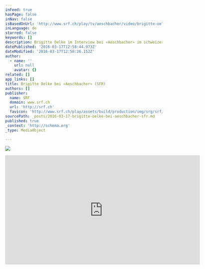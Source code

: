 ```yaml
---
inFeed: true
hasPage: false
inNav: false
isBasedOnUrl: 'http://www.srf.ch/play/tv/aeschbacher/video/brigitte-oelke?id=a07eb3df-45fe-4150-9a8f-6ab99da4a319'
inLanguage: de
starred: false
keywords: []
description: Brigitte Oelke im Interview bei «Aeschbacher» im schweizer TV.
datePublished: '2016-03-17T12:58:44.973Z'
dateModified: '2016-03-17T12:58:26.152Z'
author:
  - name: ''
    url: null
    avatar: {}
related: []
app_links: []
title: Brigitte Oelke bei «Aeschbacher» (SFR)
authors: []
publisher:
  name: SRF
  domain: www.srf.ch
  url: 'http://srf.ch'
  favicon: 'http://www.srf.ch/play/assets/build/production/img/srg/srf/favicon.ico'
sourcePath: _posts/2016-03-17-brigitte-oelke-bei-aeschbacher-sfr.md
published: true
_context: 'http://schema.org'
_type: MediaObject

---
```

![](https://s3-us-west-2.amazonaws.com/the-grid-img/p/aa651f5bb69cd5b29462d9fba12568c0875f6a66.jpg)

<iframe src="http://cdn.embedly.com/widgets/media.html?src=https%3A%2F%2Ftp.srgssr.ch%2Fp%2Fshare%3Furn%3Durn%3Asrf%3Aais%3Avideo%3Aa07eb3df-45fe-4150-9a8f-6ab99da4a319%26start%3D0&amp;url=http%3A%2F%2Fwww.srf.ch%2Fplay%2Ftv%2Faeschbacher%2Fvideo%2Fbrigitte-oelke%3Fid%3Da07eb3df-45fe-4150-9a8f-6ab99da4a319&amp;image=http%3A%2F%2Fws.srf.ch%2Fasset%2Fimage%2Faudio%2Fb8383e3d-3370-4790-995f-5369e38e25a3%2FEPISODE_IMAGE%2F1383810857000.png%2Fscale%2Fwidth%2F640&amp;key=b7d04c9b404c499eba89ee7072e1c4f7&amp;type=text%2Fhtml&amp;schema=srf" width="624" height="351" scrolling="no" frameborder="0" allowfullscreen="allowfullscreen" style=""></iframe>